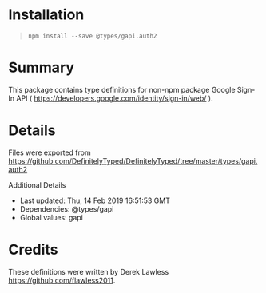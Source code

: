 # Installation
> `npm install --save @types/gapi.auth2`

# Summary
This package contains type definitions for non-npm package Google Sign-In API ( https://developers.google.com/identity/sign-in/web/ ).

# Details
Files were exported from https://github.com/DefinitelyTyped/DefinitelyTyped/tree/master/types/gapi.auth2

Additional Details
 * Last updated: Thu, 14 Feb 2019 16:51:53 GMT
 * Dependencies: @types/gapi
 * Global values: gapi

# Credits
These definitions were written by Derek Lawless <https://github.com/flawless2011>.
